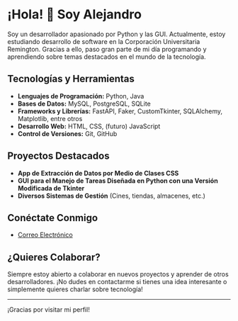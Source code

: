 # ¡Hola! 👋 Soy Alejandro

Soy un desarrollador apasionado por Python y las GUI. Actualmente, estoy estudiando desarrollo de software en la Corporación Universitaria Remington. Gracias a ello, paso gran parte de mi día programando y aprendiendo sobre temas destacados en el mundo de la tecnología.

## Tecnologías y Herramientas

- **Lenguajes de Programación:** Python, Java
- **Bases de Datos:** MySQL, PostgreSQL, SQLite
- **Frameworks y Librerías:** FastAPI, Faker, CustomTkinter, SQLAlchemy, Matplotlib, entre otros
- **Desarrollo Web:** HTML, CSS, (futuro) JavaScript
- **Control de Versiones:** Git, GitHub

## Proyectos Destacados

- **App de Extracción de Datos por Medio de Clases CSS**
- **GUI para el Manejo de Tareas Diseñada en Python con una Versión Modificada de Tkinter**
- **Diversos Sistemas de Gestión** (Cines, tiendas, almacenes, etc.)

## Conéctate Conmigo

- [Correo Electrónico](mailto:alejoalejopsornal@gmail.com)

## ¿Quieres Colaborar?

Siempre estoy abierto a colaborar en nuevos proyectos y aprender de otros desarrolladores. ¡No dudes en contactarme si tienes una idea interesante o simplemente quieres charlar sobre tecnología!

---

¡Gracias por visitar mi perfil!


